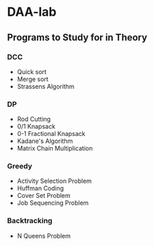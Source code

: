 # DAA-lab

## Programs to Study for in Theory

### DCC
- Quick sort
- Merge sort
- Strassens Algorithm
  
### DP
- Rod Cutting
- 0/1 Knapsack
- 0-1 Fractional Knapsack
- Kadane's Algorithm
- Matrix Chain Multiplication
  
### Greedy
- Activity Selection Problem
- Huffman Coding
- Cover Set Problem
- Job Sequencing Problem
  
### Backtracking
- N Queens Problem
